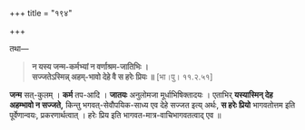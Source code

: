 +++
title = "१९४"

+++

तथा—


> **न यस्य जन्म-कर्मभ्यां न वर्णाश्रम-जातिभिः ।**  
> **सज्जतेऽस्मिन्न् अहम्-भावो देहे वै स हरेः प्रियः ॥** [भा।पु। ११.२.५१]

**जन्म** सत्-कुलम् । **कर्म** तप-आदि । **जातयः** अनुलोमजा मूर्धाभिषिक्तादयः । एताभिर् **यस्यास्मिन् देह अहम्भावो न सज्जते,** किन्तु भगवत्-सेवौपयिक-साध्य एव देहे सज्जत इत्य् अर्थः, **स हरेः प्रियो** भागवतोत्तम इति पूर्वेणान्वयः, प्रकरणार्थत्वात् । हरेः प्रिय इति भागवत-मात्र-वाचिभागवतत्वाद् एव ॥
